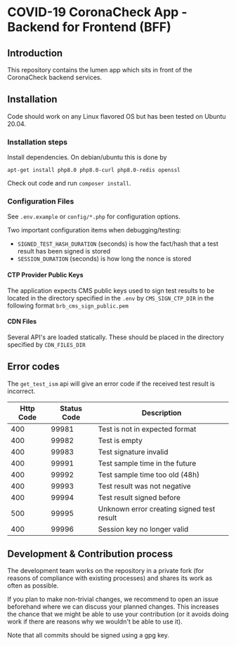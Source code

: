 # COVID-19 CoronaCheck App - Backend for Frontend (BFF)

## Introduction
This repository contains the lumen app which sits in front of the CoronaCheck backend services.

## Installation
Code should work on any Linux flavored OS but has been tested on Ubuntu 20.04.

### Installation steps
Install dependencies. On debian/ubuntu this is done by
```
apt-get install php8.0 php8.0-curl php8.0-redis openssl
```

Check out code and run `composer install`.


### Configuration Files
See `.env.example` or `config/*.php` for configuration options.

Two important configuration items when debugging/testing:
- `SIGNED_TEST_HASH_DURATION` (seconds) is how the fact/hash that a test result has been signed is stored
- `SESSION_DURATION` (seconds) is how long the nonce is stored

#### CTP Provider Public Keys
The application expects CMS public keys used to sign test results to be located in the directory specified
in the `.env` by `CMS_SIGN_CTP_DIR` in the following format `brb_cms_sign_public.pem`

#### CDN Files
Several API's are loaded statically. These should be placed in the directory specified by `CDN_FILES_DIR`

## Error codes
The `get_test_ism` api will give an error code if the received test result is incorrect.

Http Code | Status Code | Description
----------|-------------|-----------------------------------
400 | 99981| Test is not in expected format
400 | 99982| Test is empty
400 | 99983| Test signature invalid
400 | 99991| Test sample time in the future
400 | 99992| Test sample time too old (48h)
400 | 99993| Test result was not negative
400 | 99994| Test result signed before
500 | 99995| Unknown error creating signed test result
400 | 99996| Session key no longer valid


## Development & Contribution process

The development team works on the repository in a private fork (for reasons of compliance with existing processes) and shares its work as often as possible.

If you plan to make non-trivial changes, we recommend to open an issue beforehand where we can discuss your planned changes.
This increases the chance that we might be able to use your contribution (or it avoids doing work if there are reasons why we wouldn't be able to use it).

Note that all commits should be signed using a gpg key.
